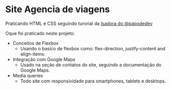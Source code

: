 # Site Agencia de viagens

Praticando HTML e CSS seguindo turorial da [Isadora do @papodedev](https://www.youtube.com/channel/UCRhKK6VrISnIWPJjYxBPKnA)

Oque foi praticado neste projeto:
- Conceitos de Flexbox
    -    Usando o basico de flexbox como: flex-direction, justify-content and align-items.
- Integração com Google Maps
    -   Usado na seção de contatos do site, seguindo a documentação do Google Maps.
- Media queries
    -   Todo site com responsividade para smartphones, tablets e desktops.
